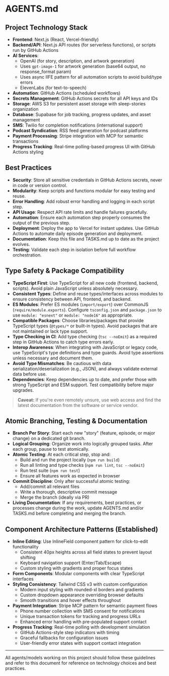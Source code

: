 # AGENTS.md

## Project Technology Stack

- **Frontend**: Next.js (React, Vercel-friendly)
- **Backend/API**: Next.js API routes (for serverless functions), or scripts run by GitHub Actions
- **AI Services**:
  - OpenAI (for story, description, and artwork generation)
  - Uses `gpt-image-1` for artwork generation (base64 output, no response_format param)
  - Uses async IIFE pattern for all automation scripts to avoid build/type errors
  - ElevenLabs (for text-to-speech)
- **Automation**: GitHub Actions (scheduled workflows)
- **Secrets Management**: GitHub Actions secrets for all API keys and IDs
- **Storage**: AWS S3 for persistent asset storage with sleep-stories organization
- **Database**: Supabase for job tracking, progress updates, and asset management
- **SMS**: Twilio for completion notifications (international support)
- **Podcast Syndication**: RSS feed generation for podcast platforms
- **Payment Processing**: Stripe integration with MCP for semantic transactions
- **Progress Tracking**: Real-time polling-based progress UI with GitHub Actions styling

## Best Practices

- **Security**: Store all sensitive credentials in GitHub Actions secrets, never in code or version control.
- **Modularity**: Keep scripts and functions modular for easy testing and reuse.
- **Error Handling**: Add robust error handling and logging in each script step.
- **API Usage**: Respect API rate limits and handle failures gracefully.
- **Automation**: Ensure each automation step properly consumes the output of the previous step.
- **Deployment**: Deploy the app to Vercel for instant updates. Use GitHub Actions to automate daily episode generation and deployment.
- **Documentation**: Keep this file and TASKS.md up to date as the project evolves.
- **Testing**: Validate each step in isolation before full workflow orchestration.

## Type Safety & Package Compatibility

- **TypeScript First**: Use TypeScript for all new code (frontend, backend, scripts). Avoid plain JavaScript unless absolutely necessary.
- **Consistent Types**: Define and reuse types/interfaces across modules to ensure consistency between API, frontend, and backend.
- **ES Modules**: Prefer ES modules (`import/export`) over CommonJS (`require/module.exports`). Configure `tsconfig.json` and `package.json` to use `module: "esnext"` or `module: "node16"` as appropriate.
- **Compatible Packages**: Choose libraries/packages that provide TypeScript types (`@types/*` or built-in types). Avoid packages that are not maintained or lack type support.
- **Type Checking in CI**: Add type checking (`tsc --noEmit`) as a required step in GitHub Actions to catch type errors early.
- **Interop Awareness**: When integrating with JavaScript or legacy code, use TypeScript's type definitions and type guards. Avoid type assertions unless necessary and document them.
- **Avoid Type Mismatches**: Be cautious with data serialization/deserialization (e.g., JSON), and always validate external data before use.
- **Dependencies**: Keep dependencies up to date, and prefer those with strong TypeScript and ESM support. Test compatibility before major upgrades.

> **Caveat:** If you're even remotely unsure, use web access and find the latest documentation from the software or service vendor.

## Atomic Branching, Testing & Documentation

- **Branch Per Story**: Start each new "story" (feature, episode, or major change) on a dedicated git branch.
- **Logical Grouping**: Organize work into logically grouped tasks. After each group, pause to test atomically.
- **Atomic Testing**: At each critical step, stop and:
  - Build and run the project locally (`npm run build`)
  - Run all linting and type checks (`npm run lint`, `tsc --noEmit`)
  - Run test suite (`npm run test`)
  - Ensure all features work as expected in browser
- **Commit Discipline**: Only after successful atomic testing:
  - Add/commit all relevant files
  - Write a thorough, descriptive commit message
  - Merge the branch (ideally via PR)
- **Living Documentation**: If any requirements, best practices, or processes change during the work, update AGENTS.md and/or TASKS.md before completing and merging the branch.

## Component Architecture Patterns (Established)

- **Inline Editing**: Use InlineField component pattern for click-to-edit functionality
  - Consistent 40px heights across all field states to prevent layout shifting
  - Keyboard navigation support (Enter/Tab/Escape)
  - Custom styling with gradients and proper focus states
- **Form Components**: Modular components with clear TypeScript interfaces
- **Styling Consistency**: Tailwind CSS v3 with custom configuration
  - Modern input styling with rounded-xl borders and gradients
  - Custom dropdown appearance overriding browser defaults
  - Smooth transitions and hover effects throughout
- **Payment Integration**: Stripe MCP pattern for semantic payment flows
  - Phone number collection with SMS consent for notifications
  - Unique transaction tokens for tracking and progress URLs
  - Enhanced error handling with pre-populated support contact
- **Progress Tracking**: Real-time polling with development simulation
  - GitHub Actions-style step indicators with timing
  - Graceful fallbacks for configuration issues
  - User-friendly error states with support contact integration

---

All agents/models working on this project should follow these guidelines and refer to this document for reference on technology choices and best practices.
